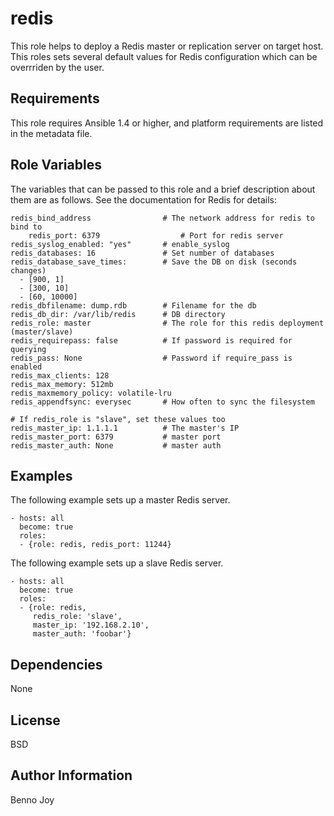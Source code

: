 redis
=====

This role helps to deploy a Redis master or replication server on target host.
This roles sets several default values for Redis configuration which can be
overrriden by the user.

Requirements
------------

This role requires Ansible 1.4 or higher, and platform requirements are listed
in the metadata file.

Role Variables
--------------

The variables that can be passed to this role and a brief description about
them are as follows. See the documentation for Redis for details:

	redis_bind_address                # The network address for redis to bind to 
        redis_port: 6379                  # Port for redis server
	redis_syslog_enabled: "yes"       # enable_syslog
	redis_databases: 16               # Set number of databases
	redis_database_save_times:        # Save the DB on disk (seconds changes)
	  - [900, 1]
	  - [300, 10]
	  - [60, 10000]
	redis_dbfilename: dump.rdb        # Filename for the db
	redis_db_dir: /var/lib/redis      # DB directory
	redis_role: master                # The role for this redis deployment (master/slave)
	redis_requirepass: false          # If password is required for querying
	redis_pass: None                  # Password if require_pass is enabled
	redis_max_clients: 128
	redis_max_memory: 512mb
	redis_maxmemory_policy: volatile-lru
	redis_appendfsync: everysec       # How often to sync the filesystem

	# If redis_role is "slave", set these values too
	redis_master_ip: 1.1.1.1          # The master's IP
	redis_master_port: 6379           # master port
	redis_master_auth: None           # master auth

Examples
--------

The following example sets up a master Redis server.

	- hosts: all
	  become: true
	  roles:
	  - {role: redis, redis_port: 11244}

The following example sets up a slave Redis server.

	- hosts: all
	  become: true
	  roles:
	  - {role: redis,
	     redis_role: 'slave',
	     master_ip: '192.168.2.10',
	     master_auth: 'foobar'}


Dependencies
------------

None

License
-------

BSD

Author Information
------------------

Benno Joy


